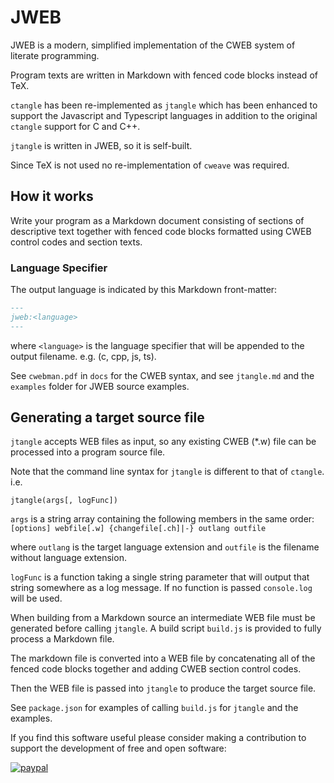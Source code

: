 # JWEB

JWEB is a modern, simplified implementation of the CWEB system of literate programming.

Program texts are written in Markdown with fenced code blocks instead of TeX.

`ctangle` has been re-implemented as `jtangle` which has been enhanced to support the Javascript and Typescript languages in addition to the original `ctangle` support for C and C++.

`jtangle` is written in JWEB, so it is self-built.

Since TeX is not used no re-implementation of `cweave` was required.

## How it works

Write your program as a Markdown document consisting of sections of descriptive text together with fenced code blocks formatted using CWEB control codes and section texts.

### Language Specifier

The output language is indicated by this Markdown front-matter:

```markdown
---
jweb:<language>
---
```

where `<language>` is the language specifier that will be appended to the output filename. e.g. (c, cpp, js, ts).

See `cwebman.pdf` in `docs` for the CWEB syntax, and see `jtangle.md` and the `examples` folder for JWEB source examples.

## Generating a target source file

`jtangle` accepts WEB files as input, so any existing CWEB (*.w) file can be processed into a program source file.

Note that the command line syntax for `jtangle` is different to that of `ctangle`. i.e.

`jtangle(args[, logFunc])`

`args` is a string array containing the following members in the same order: `[options] webfile[.w] {changefile[.ch]|-} outlang outfile`

where `outlang` is the target language extension and `outfile` is the filename without language extension.

`logFunc` is a function taking a single string parameter that will output that string somewhere as a log message. If no function is passed `console.log` will be used.

When building from a Markdown source an intermediate WEB file must be generated before calling `jtangle`. A build script `build.js` is provided to fully process a Markdown file.

The markdown file is converted into a WEB file by concatenating all of the fenced code blocks together and adding CWEB section control codes.

Then the WEB file is passed into `jtangle` to produce the target source file.

See `package.json` for examples of calling `build.js` for `jtangle` and the examples.

If you find this software useful please consider making a contribution to support the development of free and open software:

[![paypal](https://www.paypalobjects.com/en_US/i/btn/btn_donateCC_LG.gif)](https://www.paypal.com/donate/?business=4Y8W9NDGYET6A&no_recurring=0&currency_code=USD)

